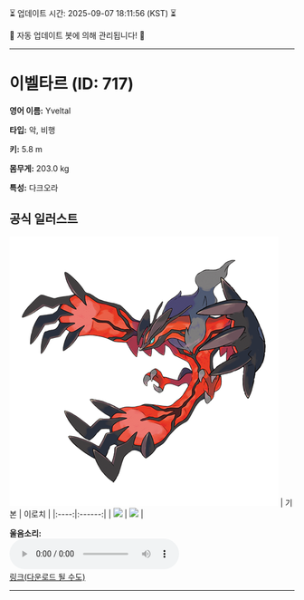 
⏳ 업데이트 시간: 2025-09-07 18:11:56 (KST) ⏳

🤖 자동 업데이트 봇에 의해 관리됩니다! 🤖

---

# 이벨타르 (ID: 717)
**영어 이름:** Yveltal

**타입:** 악, 비행

**키:** 5.8 m

**몸무게:** 203.0 kg

**특성:** 다크오라

## 공식 일러스트
![](https://raw.githubusercontent.com/PokeAPI/sprites/master/sprites/pokemon/other/official-artwork/717.png)
| 기본 | 이로치 |
|:----:|:------:|
| <img src="http://play.pokemonshowdown.com/sprites/ani/yveltal.gif" width="200"> | <img src="http://play.pokemonshowdown.com/sprites/ani-shiny/yveltal.gif" width="200"> |

**울음소리:**<br><audio controls src="https://raw.githubusercontent.com/PokeAPI/cries/main/cries/pokemon/latest/717.ogg"></audio><br> [링크(다운로드 될 수도)](https://raw.githubusercontent.com/PokeAPI/cries/main/cries/pokemon/latest/717.ogg)


---
